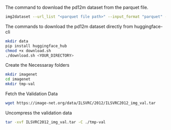 The command to download the pd12m dataset from the parquet file.
```bash
img2dataset --url_list "<parquet file path>" --input_format "parquet" --url_col "url" --caption_col "caption" --output_format webdataset --number_sample_per_shard=5000 --skip_reencode=True --output_folder "<output_folder>" --processes_count 16 --thread_count 64 --resize_mode no
```   

The commands to download the pd12m dataset directly from huggingface-cli
```bash
mkdir data
pip install huggingface_hub
chmod +x download.sh 
./download.sh <YOUR_DIRECTORY>
```

Create the Necessaray folders
```bash
mkdir imagenet
cd imagenet
mkdir tmp-val
```

Fetch the Validation Data
```bash
wget https://image-net.org/data/ILSVRC/2012/ILSVRC2012_img_val.tar
```

Uncompress the validation data
```bash
tar -xvf ILSVRC2012_img_val.tar -C ./tmp-val
```